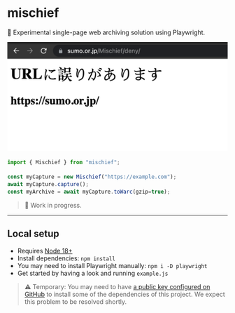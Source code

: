 # mischief
🥸 Experimental single-page web archiving solution using Playwright.

![](mischief.png)

```javascript
import { Mischief } from "mischief";

const myCapture = new Mischief("https://example.com");
await myCapture.capture();
const myArchive = await myCapture.toWarc(gzip=true);
```

> 🚧 Work in progress.

---

## Local setup
- Requires [Node 18+](https://nodejs.org/en/)
- Install dependencies: `npm install`
- You may need to install Playwright manually: `npm i -D playwright`
- Get started by having a look and running `example.js`

> ⚠️ Temporary: You may need to have [a public key configured on GitHub](https://docs.github.com/en/authentication/connecting-to-github-with-ssh/testing-your-ssh-connection) to install some of the dependencies of this project.
> We expect this problem to be resolved shortly. 